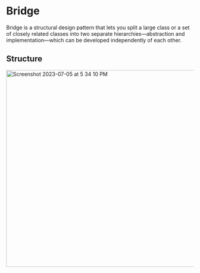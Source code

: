 # Bridge

Bridge is a structural design pattern that lets you split a large class or a set of closely related classes into two separate hierarchies—abstraction and implementation—which can be developed independently of each other.

## Structure
<img width="528" alt="Screenshot 2023-07-05 at 5 34 10 PM" src="https://github.com/hoang2109/DesignPatternInSwift/assets/1131493/be2e308c-0099-4f25-b04a-dad87bda0b83">
